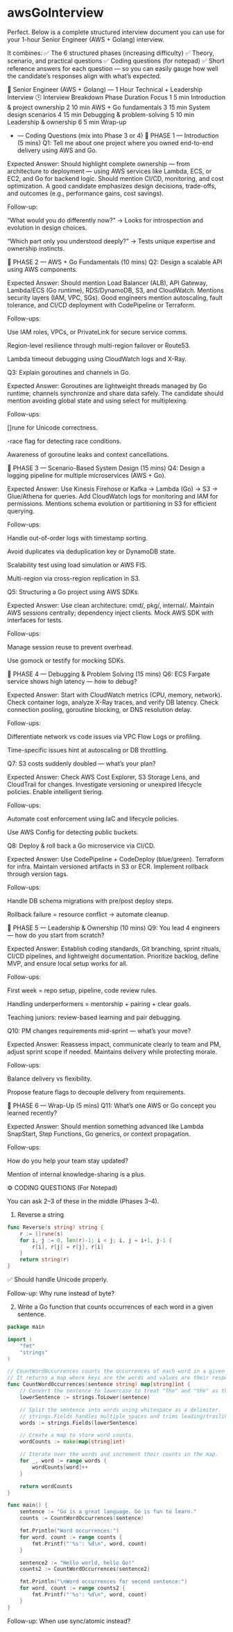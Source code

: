 # awsGoInterview


Perfect. Below is a complete structured interview document you can use for your 1-hour Senior Engineer (AWS + Golang) interview.

It combines:
✅ The 6 structured phases (increasing difficulty)
✅ Theory, scenario, and practical questions
✅ Coding questions (for notepad)
✅ Short reference answers for each question — so you can easily gauge how well the candidate’s responses align with what’s expected.

🧩 Senior Engineer (AWS + Golang) — 1 Hour Technical + Leadership Interview
🕒 Interview Breakdown
Phase	Duration	Focus
1	5 min	Introduction & project ownership
2	10 min	AWS + Go fundamentals
3	15 min	System design scenarios
4	15 min	Debugging & problem-solving
5	10 min	Leadership & ownership
6	5 min	Wrap-up
+	—	Coding Questions (mix into Phase 3 or 4)
🔹 PHASE 1 — Introduction (5 mins)
Q1: Tell me about one project where you owned end-to-end delivery using AWS and Go.

Expected Answer: Should highlight complete ownership — from architecture to deployment — using AWS services like Lambda, ECS, or EC2, and Go for backend logic. Should mention CI/CD, monitoring, and cost optimization. A good candidate emphasizes design decisions, trade-offs, and outcomes (e.g., performance gains, cost savings).

Follow-up:

“What would you do differently now?” → Looks for introspection and evolution in design choices.

“Which part only you understood deeply?” → Tests unique expertise and ownership instincts.

🔹 PHASE 2 — AWS + Go Fundamentals (10 mins)
Q2: Design a scalable API using AWS components.

Expected Answer: Should mention Load Balancer (ALB), API Gateway, Lambda/ECS (Go runtime), RDS/DynamoDB, S3, and CloudWatch. Mentions security layers (IAM, VPC, SGs).
Good engineers mention autoscaling, fault tolerance, and CI/CD deployment with CodePipeline or Terraform.

Follow-ups:

Use IAM roles, VPCs, or PrivateLink for secure service comms.

Region-level resilience through multi-region failover or Route53.

Lambda timeout debugging using CloudWatch logs and X-Ray.

Q3: Explain goroutines and channels in Go.

Expected Answer: Goroutines are lightweight threads managed by Go runtime; channels synchronize and share data safely. The candidate should mention avoiding global state and using select for multiplexing.

Follow-ups:

[]rune for Unicode correctness.

-race flag for detecting race conditions.

Awareness of goroutine leaks and context cancellations.

🔹 PHASE 3 — Scenario-Based System Design (15 mins)
Q4: Design a logging pipeline for multiple microservices (AWS + Go).

Expected Answer: Use Kinesis Firehose or Kafka → Lambda (Go) → S3 → Glue/Athena for queries. Add CloudWatch logs for monitoring and IAM for permissions.
Mentions schema evolution or partitioning in S3 for efficient querying.

Follow-ups:

Handle out-of-order logs with timestamp sorting.

Avoid duplicates via deduplication key or DynamoDB state.

Scalability test using load simulation or AWS FIS.

Multi-region via cross-region replication in S3.

Q5: Structuring a Go project using AWS SDKs.

Expected Answer: Use clean architecture: cmd/, pkg/, internal/.
Maintain AWS sessions centrally; dependency inject clients. Mock AWS SDK with interfaces for tests.

Follow-ups:

Manage session reuse to prevent overhead.

Use gomock or testify for mocking SDKs.

🔹 PHASE 4 — Debugging & Problem Solving (15 mins)
Q6: ECS Fargate service shows high latency — how to debug?

Expected Answer: Start with CloudWatch metrics (CPU, memory, network). Check container logs, analyze X-Ray traces, and verify DB latency.
Check connection pooling, goroutine blocking, or DNS resolution delay.

Follow-ups:

Differentiate network vs code issues via VPC Flow Logs or profiling.

Time-specific issues hint at autoscaling or DB throttling.

Q7: S3 costs suddenly doubled — what’s your plan?

Expected Answer: Check AWS Cost Explorer, S3 Storage Lens, and CloudTrail for changes.
Investigate versioning or unexpired lifecycle policies. Enable intelligent tiering.

Follow-ups:

Automate cost enforcement using IaC and lifecycle policies.

Use AWS Config for detecting public buckets.

Q8: Deploy & roll back a Go microservice via CI/CD.

Expected Answer: Use CodePipeline + CodeDeploy (blue/green). Terraform for infra.
Maintain versioned artifacts in S3 or ECR. Implement rollback through version tags.

Follow-ups:

Handle DB schema migrations with pre/post deploy steps.

Rollback failure = resource conflict → automate cleanup.

🔹 PHASE 5 — Leadership & Ownership (10 mins)
Q9: You lead 4 engineers — how do you start from scratch?

Expected Answer: Establish coding standards, Git branching, sprint rituals, CI/CD pipelines, and lightweight documentation. Prioritize backlog, define MVP, and ensure local setup works for all.

Follow-ups:

First week = repo setup, pipeline, code review rules.

Handling underperformers = mentorship + pairing + clear goals.

Teaching juniors: review-based learning and pair debugging.

Q10: PM changes requirements mid-sprint — what’s your move?

Expected Answer: Reassess impact, communicate clearly to team and PM, adjust sprint scope if needed.
Maintains delivery while protecting morale.

Follow-ups:

Balance delivery vs flexibility.

Propose feature flags to decouple delivery from requirements.

🔹 PHASE 6 — Wrap-Up (5 mins)
Q11: What’s one AWS or Go concept you learned recently?

Expected Answer: Should mention something advanced like Lambda SnapStart, Step Functions, Go generics, or context propagation.

Follow-ups:

How do you help your team stay updated?

Mention of internal knowledge-sharing is a plus.

⚙️ CODING QUESTIONS (For Notepad)

You can ask 2–3 of these in the middle (Phases 3–4).

1. Reverse a string
```go
func Reverse(s string) string {
    r := []rune(s)
    for i, j := 0, len(r)-1; i < j; i, j = i+1, j-1 {
        r[i], r[j] = r[j], r[i]
    }
    return string(r)
}
```


✅ Should handle Unicode properly.

Follow-up: Why rune instead of byte?

2. Write a Go function that counts occurrences of each word in a given sentence.

```go
package main

import (
	"fmt"
	"strings"
)

// CountWordOccurrences counts the occurrences of each word in a given sentence.
// It returns a map where keys are the words and values are their respective counts.
func CountWordOccurrences(sentence string) map[string]int {
	// Convert the sentence to lowercase to treat "The" and "the" as the same word.
	lowerSentence := strings.ToLower(sentence)

	// Split the sentence into words using whitespace as a delimiter.
	// strings.Fields handles multiple spaces and trims leading/trailing spaces.
	words := strings.Fields(lowerSentence)

	// Create a map to store word counts.
	wordCounts := make(map[string]int)

	// Iterate over the words and increment their counts in the map.
	for _, word := range words {
		wordCounts[word]++
	}

	return wordCounts
}

func main() {
	sentence := "Go is a great language. Go is fun to learn."
	counts := CountWordOccurrences(sentence)

	fmt.Println("Word occurrences:")
	for word, count := range counts {
		fmt.Printf("'%s': %d\n", word, count)
	}

	sentence2 := "Hello world, hello Go!"
	counts2 := CountWordOccurrences(sentence2)

	fmt.Println("\nWord occurrences for second sentence:")
	for word, count := range counts2 {
		fmt.Printf("'%s': %d\n", word, count)
	}
}
```

Follow-up: When use sync/atomic instead?


